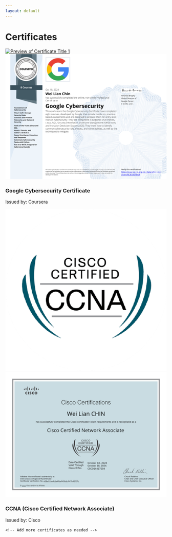 ```yaml
---
layout: default
---
```


# Certificates
<section id="certificates">

  <div class="certificate-list">
    <div class="certificate-item">
	  <a href="https://github.com/willc-cyber/willc-cyber.github.io/blob/main/assets/images/GoogleCybersecurity.png?raw=true" target="_blank">
      <img src="https://images.credly.com/size/680x680/images/0bf0f2da-a699-4c82-82e2-56dcf1f2e1c7/image.png" alt="Preview of Certificate Title 1" class="preview">
      <img src="assets/images/GoogleCybersecurity.png" alt="Completed Certificate Title 1" class="completed">
	  </a>
      <div class="certificate-details">
        <h3>Google Cybersecurity Certificate</h3>
        <p>Issued by: Coursera</p>
      </div>
    </div>
    <div class="certificate-item">
	  <a href="https://github.com/willc-cyber/willc-cyber.github.io/blob/main/assets/images/CCNA.png?raw=true" target="_blank">
      <img src="assets/images/CCNAicon.png" alt="Preview of Certificate Title 1" class="preview">
      <img src="assets/images/CCNA.png" alt="Completed Certificate Title 1" class="completed">
	  </a>
      <div class="certificate-details">
        <h3>CCNA (Cisco Certified Network Associate)</h3>
        <p>Issued by: Cisco</p>
      </div>
    </div>

    <!-- Add more certificates as needed -->
  </div>
</section>

